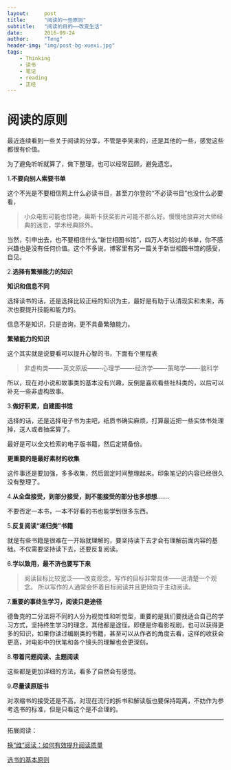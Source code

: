 ```yaml
---
layout:     post
title:      "阅读的一些原则"
subtitle:   "阅读的目的——改变生活"
date:       2016-09-24
author:     "Teng"
header-img: "img/post-bg-xuexi.jpg"
tags:
    - Thinking
    - 读书
    - 笔记
    - reading
    - 正经
---
```


# 阅读的原则

最近连续看到一些关于阅读的分享，不管是李笑来的，还是其他的一些，感觉这些都很有价值。

为了避免听听就算了，做下整理，也可以经常回顾，避免遗忘。

1.**不要向别人索要书单**

这个不光是不要相信网上什么必读书目，甚至刀尔登的“不必读书目”也没什么必要看，

> 小众电影可能也惊艳，奥斯卡获奖影片可能不那么好。慢慢地放弃对大师经典的迷恋，学术经典除外。

当然，引申出去，也不要相信什么“新世相图书馆”，四万人考验过的书单，你不感兴趣也是没有任何价值。这个不多说，博客里有另一篇关于新世相图书馆的感受，自见。

2.**选择有繁殖能力的知识**

**知识和信息不同**

选择读书的话，还是选择比较正经的知识为主，最好是有助于认清现实和未来，再次也要提升技能和能力的。

信息不是知识，只是咨询，更不具备繁殖能力。

**繁殖能力的知识**

这个其实就是说要看可以提升心智的书，下面有个里程表

> 非虚构类——-英文原版——-心理学——-经济学——-策略学——-脑科学

所以，现在对小说和故事类的基本没有兴趣，反倒是喜欢看些社科类的，以后可以补充一些非虚构故事。

3.**做好积累，自建图书馆**

选择的话，还是选择电子书为主吧，纸质书确实麻烦，打算最近把一些实体书处理掉，送人或者抽奖算了。

最好是可以全文检索的电子版书籍，然后定期备份。

**更重要的是最好素材的收集**	

这件事还是要加强，多多收集，然后固定时间整理起来。印象笔记的内容已经很久没有整理了。
	

4.**从全盘接受，到部分接受，到不能接受的部分也多想想……**

不要否定一本书，一本不好看的书也能学到很多东西。

5.**反复阅读“递归类”书籍**

就是有些书籍是很难在一开始就理解的，要坚持读下去才会有理解前面内容的基础。不仅需要坚持读下去，还要反复阅读。

6.**学以致用，最不济也要写下来**

> 阅读目标比较宽泛——改变观念，写作的目标非常具体——说清楚一个观念。
> 所以写作的人通常会怀着目标阅读并且更倾向于主动阅读。

7.**重要的事终生学习，阅读只是途径**

德鲁克的二分法将不同的人分为视觉性和听觉型，重要的是我们要找适合自己的学习方式，坚持终生学习的理念，其他都是途径。即便是你看影视剧，也可以获得更多的知识，如果你读过编剧类的书籍，甚至可以从作者的角度去看，这样的收获会更高，对电影中的伏笔和各个镜头的理解也会更深刻。

8.**带着问题阅读、主题阅读**

这些都是更加详细的方法，看多了自然会有感觉。

9.**尽量读原版书**

对浓缩书的接受还是不高，对现在流行的拆书和解读版也要保持距离，不妨作为参考选书的标准，但是只看这个是不合理的。

---

拓展阅读：

[换“维”阅读：如何有效提升阅读质量](http://www.jiemian.com/article/637011.html)

[选书的基本原则](http://chuansong.me/n/304417851121)

